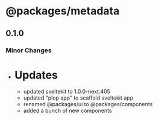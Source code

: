 # @packages/metadata

## 0.1.0

### Minor Changes

- # Updates
  - updated sveltekit to 1.0.0-next.405
  - updated "plop app" to scaffold sveltekit app
  - renamed @packages/ui to @packages/components
  - added a bunch of new components
